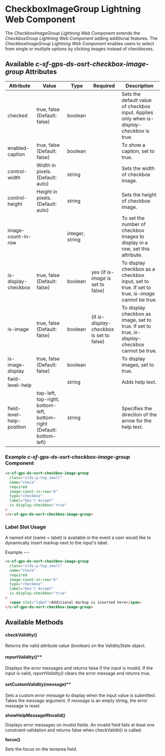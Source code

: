 # CheckboxImageGroup Lightning Web Component

The _CheckboxImageGroup Lightning Web Component_ extends the _CheckboxGroup Lightning Web Component_ adding additional features. The _CheckboxImageGroup Lightning Web Component_ enables users to select from single or multiple options by clicking images instead of checkboxes.

## Available _c-sf-gps-ds-osrt-checkbox-image-group_ Attributes

| Attribute                 | Value                                                                 | Type            | Required                                   | Description                                                                                      |
| ------------------------- | --------------------------------------------------------------------- | --------------- | ------------------------------------------ | ------------------------------------------------------------------------------------------------ |
| checked                   | true, false (Default: false)                                          | boolean         |                                            | Sets the default value of checkbox input. Applies only when _is-display-checkbox_ is true.       |
| enabled-caption           | true, false (Default: false)                                          | boolean         |                                            | To show a caption, set to true.                                                                  |
| control-width             | Width in pixels. (Default: auto)                                      | string          |                                            | Sets the width of checkbox image.                                                                |
| control-height            | Height in pixels. (Default: auto)                                     | string          |                                            | Sets the height of checkbox image.                                                               |
| image-count-in-row        |                                                                       | integer, string |                                            | To set the number of checkbox images to display in a row, set this attribute.                    |
| is-display-checkbox       | true, false (Default: false)                                          | boolean         | yes (if _is-image_ is set to false)        | To display checkbox as a checkbox input, set to true. If set to true, _is-image_ cannot be true. |
| is-image                  | true, false (Default: false)                                          | boolean         | (if _is-display-checkbox_ is set to false) | To display checkbox as image, set to true. If set to true, _is-display-checkbox_ cannot be true. |
| is-image-display          | true, false (Default: false)                                          | boolean         |                                            | To display images, set to true.                                                                  |
| field-level-help          |                                                                       | string          |                                            | Adds help text.                                                                                  |
| field-level-help-position | top-left, top-right, bottom-left, bottom-right (Default: bottom-left) | string          |                                            | Specifies the direction of the arrow for the help text.                                          |

### Example _c-sf-gps-ds-osrt-checkbox-image-group_ Component

```html
<c-sf-gps-ds-osrt-checkbox-image-group
  class="slds-p-top_small"
  name="check"
  required
  image-count-in-row="6"
  type="checkbox"
  label="Don't Accept"
  is-display-checkbox="true"
>
</c-sf-gps-ds-osrt-checkbox-image-group>
```

### Label Slot Usage

A named slot (name = label) is available in the event a user would like to dynamically insert markup next to the input's label.

Example ---

```html
<c-sf-gps-ds-osrt-checkbox-image-group
  class="slds-p-top_small"
  name="check"
  required
  image-count-in-row="6"
  type="checkbox"
  label="Don't Accept"
  is-display-checkbox="true"
>
  <span slot="label">Additional markup is inserted here</span>
</c-sf-gps-ds-osrt-checkbox-image-group>
```

## Available Methods

#### checkValidity()

Returns the valid attribute value (boolean) on the ValidityState object.

#### reportValidity()\*\*

Displays the error messages and returns false if the input is invalid. If the input is valid, _reportValidity()_ clears the error message and returns true.

#### setCustomValidity(message)\*\*

Sets a custom error message to display when the input value is submitted. Takes the _message_ argument. If _message_ is an empty string, the error message is reset.

**showHelpMessageIfInvalid()**

Displays error messages on invalid fields. An invalid field fails at least one constraint validation and returns false when checkValidit() is called.

**focus()**

Sets the focus on the textarea field.
